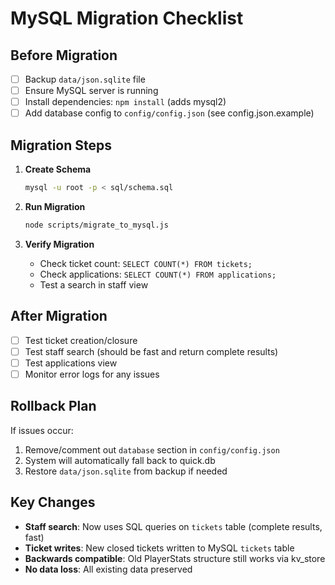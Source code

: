 # MySQL Migration Checklist

## Before Migration

- [ ] Backup `data/json.sqlite` file
- [ ] Ensure MySQL server is running
- [ ] Install dependencies: `npm install` (adds mysql2)
- [ ] Add database config to `config/config.json` (see config.json.example)

## Migration Steps

1. **Create Schema**
   ```bash
   mysql -u root -p < sql/schema.sql
   ```
   
2. **Run Migration**
   ```bash
   node scripts/migrate_to_mysql.js
   ```
   
3. **Verify Migration**
   - Check ticket count: `SELECT COUNT(*) FROM tickets;`
   - Check applications: `SELECT COUNT(*) FROM applications;`
   - Test a search in staff view

## After Migration

- [ ] Test ticket creation/closure
- [ ] Test staff search (should be fast and return complete results)
- [ ] Test applications view
- [ ] Monitor error logs for any issues

## Rollback Plan

If issues occur:
1. Remove/comment out `database` section in `config/config.json`
2. System will automatically fall back to quick.db
3. Restore `data/json.sqlite` from backup if needed

## Key Changes

- **Staff search**: Now uses SQL queries on `tickets` table (complete results, fast)
- **Ticket writes**: New closed tickets written to MySQL `tickets` table
- **Backwards compatible**: Old PlayerStats structure still works via kv_store
- **No data loss**: All existing data preserved

